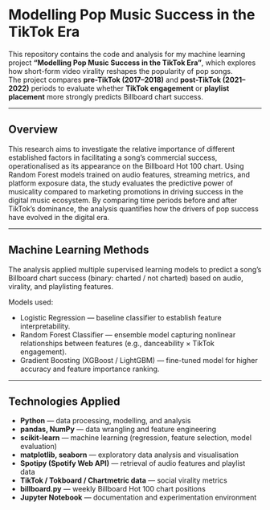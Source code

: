 # Modelling Pop Music Success in the TikTok Era

This repository contains the code and analysis for my machine learning project **“Modelling Pop Music Success in the TikTok Era”**, which explores how short-form video virality reshapes the popularity of pop songs.  
The project compares **pre-TikTok (2017–2018)** and **post-TikTok (2021–2022)** periods to evaluate whether **TikTok engagement** or **playlist placement** more strongly predicts Billboard chart success.

---

## Overview

This research aims to investigate the relative importance of different established factors in facilitating a song’s commercial success, operationalised as its appearance on the Billboard Hot 100 chart. Using Random Forest models trained on audio features, streaming metrics, and platform exposure data, the study evaluates the predictive power of musicality compared to marketing promotions in driving success in the digital music ecosystem. 
By comparing time periods before and after TikTok’s dominance, the analysis quantifies how the drivers of pop success have evolved in the digital era.

---

## Machine Learning Methods
The analysis applied multiple supervised learning models to predict a song’s Billboard chart success (binary: charted / not charted) based on audio, virality, and playlisting features.

Models used:
- Logistic Regression — baseline classifier to establish feature interpretability.
- Random Forest Classifier — ensemble model capturing nonlinear relationships between features (e.g., danceability × TikTok engagement).
- Gradient Boosting (XGBoost / LightGBM) — fine-tuned model for higher accuracy and feature importance ranking.

---

## Technologies Applied
- **Python** — data processing, modelling, and analysis  
- **pandas, NumPy** — data wrangling and feature engineering  
- **scikit-learn** — machine learning (regression, feature selection, model evaluation)  
- **matplotlib, seaborn** — exploratory data analysis and visualisation  
- **Spotipy (Spotify Web API)** — retrieval of audio features and playlist data  
- **TikTok / Tokboard / Chartmetric data** — social virality metrics  
- **billboard.py** — weekly Billboard Hot 100 chart positions  
- **Jupyter Notebook** — documentation and experimentation environment  
